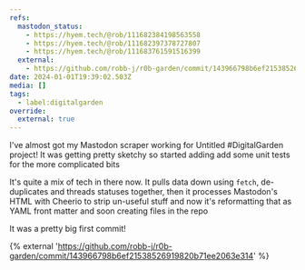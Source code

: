 ```yaml
---
refs:
  mastodon_status:
    - https://hyem.tech/@rob/111682384198563558
    - https://hyem.tech/@rob/111682397378727807
    - https://hyem.tech/@rob/111683761591516399
  external:
    - https://github.com/robb-j/r0b-garden/commit/143966798b6ef21538526919820b71ee2063e314
date: 2024-01-01T19:39:02.503Z
media: []
tags:
  - label:digitalgarden
override:
  external: true
---
```


I've almost got my Mastodon scraper working for Untitled #DigitalGarden project! It was getting pretty sketchy so started adding add some unit tests for the more complicated bits

It's quite a mix of tech in there now. It pulls data down using `fetch`, de-duplicates and threads statuses together, then it processes Mastodon's HTML with Cheerio to strip un-useful stuff and now it's reformatting that as YAML front matter and soon creating files in the repo

It was a pretty big first commit!

{% external 'https://github.com/robb-j/r0b-garden/commit/143966798b6ef21538526919820b71ee2063e314' %}
